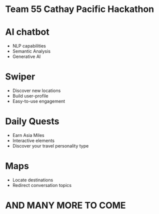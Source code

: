 # Team 55 Cathay Pacific Hackathon

# AI chatbot
- NLP capabilities
- Semantic Analysis
- Generative AI

# Swiper
- Discover new locations
- Build user-profile
- Easy-to-use engagement

# Daily Quests
- Earn Asia Miles
- Interactive elements
- Discover your travel personality type

# Maps
- Locate destinations 
- Redirect conversation topics

# AND MANY MORE TO COME
